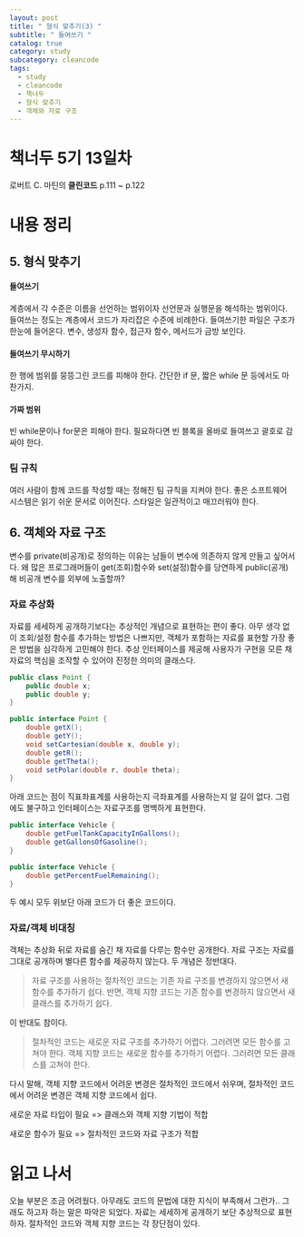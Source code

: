 ```yaml
---
layout: post
title: " 형식 맞추기(3) "
subtitle: " 들여쓰기 "
catalog: true
category: study
subcategory: cleancode
tags:
  - study
  - cleancode
  - 책너두
  - 형식 맞추기
  - 객체와 자료 구조
---
```


# 책너두 5기 13일차

로버트 C. 마틴의 **클린코드** p.111 ~ p.122

# 내용 정리

## 5. 형식 맞추기

#### 들여쓰기

계층에서 각 수준은 이름을 선언하는 범위이자 선언문과 실행문을 해석하는 범위이다. 들여쓰는 정도는 계층에서 코드가 자리잡은 수준에 비례한다. 들여쓰기한 파일은 구조가 한눈에 들어온다. 변수, 생성자 함수, 접근자 함수, 메서드가 금방 보인다.

#### 들여쓰기 무시하기

한 행에 범위를 뭉뜽그린 코드를 피해야 한다. 간단한 if 문, 짧은 while 문 등에서도 마찬가지.

#### 가짜 범위

빈 while문이나 for문은 피해야 한다. 필요하다면 빈 블록을 올바로 들여쓰고 괄호로 감싸야 한다.

### 팀 규칙

여러 사람이 함께 코드를 작성할 때는 정해진 팀 규칙을 지켜야 한다. 좋은 소프트웨어 시스템은 읽기 쉬운 문서로 이어진다. 스타일은 일관적이고 매끄러워야 한다.

## 6. 객체와 자료 구조

변수를 private(비공개)로 정의하는 이유는 남들이 변수에 의존하지 않게 만들고 싶어서다. 왜 많은 프로그래머들이 get(조회)함수와 set(설정)함수를 당연하게 public(공개)해 비공개 변수를 외부에 노출할까?

### 자료 추상화

자료를 세세하게 공개하기보다는 추상적인 개념으로 표현하는 편이 좋다. 아무 생각 없이 조회/설정 함수를 추가하는 방법은 나쁘지만, 객체가 포함하는 자료를 표현할 가장 좋은 방법을 심각하게 고민해야 한다. 추상 인터페이스를 제공해 사용자가 구현을 모른 채 자료의 핵심을 조작할 수 있어야 진정한 의미의 클래스다.

```java
public class Point {
    public double x;
    public double y;
}
```

```java
public interface Point {
    double getX();
    double getY();
    void setCartesian(double x, double y);
    double getR();
    double getTheta();
    void setPolar(double r, double theta);
}
```

아래 코드는 점이 직표좌표계를 사용하는지 극좌표계를 사용하는지 알 길이 없다. 그럼에도 불구하고 인터페이스는 자료구조를 명백하게 표현한다.

```java
public interface Vehicle {
    double getFuelTankCapacityInGallons();
    double getGallonsOfGasoline();
}
```

```java
public interface Vehicle {
    double getPercentFuelRemaining();
}
```

두 예시 모두 위보단 아래 코드가 더 좋은 코드이다.

### 자료/객체 비대칭

객체는 추상화 뒤로 자료를 숨긴 채 자료를 다루는 함수만 공개한다. 자료 구조는 자료를 그대로 공개하며 별다른 함수를 제공하지 않는다. 두 개념은 정반대다.

> 자료 구조를 사용하는 절차적인 코드는 기존 자료 구조를 변경하지 않으면서 새 함수를 추가하기 쉽다. 반면, 객체 지향 코드는 기존 함수를 변경하지 않으면서 새 클래스를 추가하기 쉽다.

이 반대도 참이다.

> 절차적인 코드는 새로운 자료 구조를 추가하기 어렵다. 그러려면 모든 함수를 고쳐야 한다. 객체 지향 코드는 새로운 함수를 추가하기 어렵다. 그러려면 모든 클래스를 고쳐야 한다.

다시 말해, 객체 지향 코드에서 어려운 변경은 절차적인 코드에서 쉬우며, 절차적인 코드에서 어려운 변경은 객체 지향 코드에서 쉽다.

새로운 자료 타입이 필요 => 클래스와 객체 지향 기법이 적합

새로운 함수가 필요 => 절차적인 코드와 자료 구조가 적합

# 읽고 나서

오늘 부분은 조금 어려웠다. 아무래도 코드의 문법에 대한 지식이 부족해서 그런가.. 그래도 하고자 하는 말은 파악은 되었다. 자료는 세세하게 공개하기 보단 추상적으로 표현하자. 절차적인 코드와 객체 지향 코드는 각 장단점이 있다.
